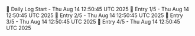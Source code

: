 📅 Daily Log Start - Thu Aug 14 12:50:45 UTC 2025
📌 Entry 1/5 - Thu Aug 14 12:50:45 UTC 2025
📌 Entry 2/5 - Thu Aug 14 12:50:45 UTC 2025
📌 Entry 3/5 - Thu Aug 14 12:50:45 UTC 2025
📌 Entry 4/5 - Thu Aug 14 12:50:45 UTC 2025
